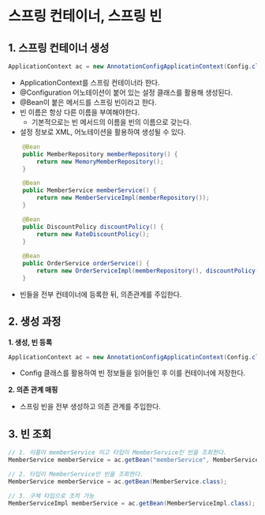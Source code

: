 스프링 컨테이너, 스프링 빈
======================

## 1. 스프링 컨테이너 생성
```java
ApplicationContext ac = new AnnotationConfigApplicatinContext(Config.class);
```
- ApplicationContext를 스프링 컨테이너라 한다.
- @Configuration 어노테이션이 붙어 있는 설정 클래스를 활용해 생성된다.
- @Bean이 붙은 메서드를 스프링 빈이라고 한다.
- 빈 이름은 항상 다른 이름을 부여해야한다.
  - 기본적으로는 빈 메서드의 이름을 빈의 이름으로 갖는다.
- 설정 정보로 XML, 어노테이션을 활용하여 생성될 수 있다.

```java
    @Bean
    public MemberRepository memberRepository() {
        return new MemoryMemberRepository();
    }

    @Bean
    public MemberService memberService() {
        return new MemberServiceImpl(memberRepository());
    }

    @Bean
    public DiscountPolicy discountPolicy() {
        return new RateDiscountPolicy();
    }
    
    @Bean
    public OrderService orderService() {
        return new OrderServiceImpl(memberRepository(), discountPolicy());
    }

```
- 빈들을 전부 컨테이너에 등록한 뒤, 의존관계를 주입한다.

## 2. 생성 과정

**1. 생성, 빈 등록**
```java
ApplicationContext ac = new AnnotationConfigApplicatinContext(Config.class);
```
- Config 클래스를 활용하여 빈 정보들을 읽어들인 후 이를 컨테이너에 저장한다.

**2. 의존 관계 매핑**
- 스프링 빈을 전부 생성하고 의존 관계를 주입한다.

## 3. 빈 조회
```java
// 1. 이름이 memberService 이고 타입이 MemberService인 빈을 조회한다.
MemberService memberService = ac.getBean("memberService", MemberService.class);

// 2. 타입이 MemberService인 빈을 조회한다.
MemberService memberService = ac.getBean(MemberService.class);

// 3. 구체 타입으로 조히 가능
MemberServiceImpl memberService = ac.getBean(MemberServiceImpl.class);
```